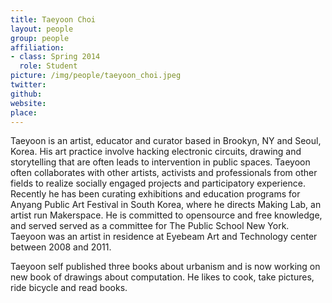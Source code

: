 ```yaml
---
title: Taeyoon Choi
layout: people
group: people
affiliation:
- class: Spring 2014
  role: Student
picture: /img/people/taeyoon_choi.jpeg
twitter:
github:
website:
place:
---
```

Taeyoon is an artist, educator and curator based in Brookyn, NY and Seoul, Korea. His art practice involve hacking electronic circuits, drawing and storytelling that are often leads to intervention in public spaces. Taeyoon often collaborates with other artists, activists and professionals from other fields to realize socially engaged projects and participatory experience. Recently he has been curating exhibitions and education programs for Anyang Public Art Festival in South Korea, where he directs Making Lab, an artist run Makerspace. He is committed to opensource and free knowledge, and served served as a committee for The Public School New York. Taeyoon was an artist in residence at Eyebeam Art and Technology center between 2008 and 2011.

Taeyoon self published three books about urbanism and is now working on new book of drawings about computation. He likes to cook, take pictures, ride bicycle and read books.
